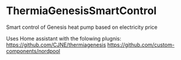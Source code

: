 # ThermiaGenesisSmartControl
Smart control of Genesis heat pump based on electricity price

Uses Home assistant with the folowing plugnis:
  https://github.com/CJNE/thermiagenesis
  https://github.com/custom-components/nordpool
